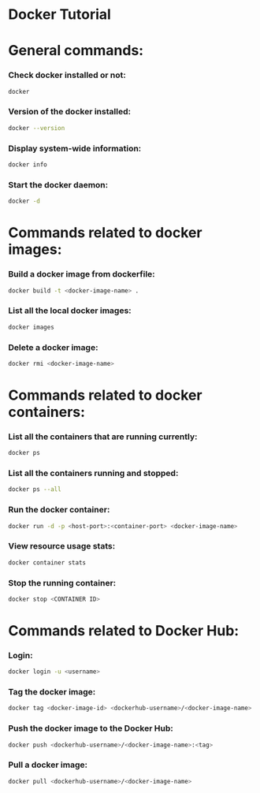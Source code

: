 # Docker Tutorial


# General commands:
### Check docker installed or not:
```bash
docker
```
### Version of the docker installed:
```bash
docker --version
```
### Display system-wide information:
```bash
docker info
```
### Start the docker daemon:
```bash
docker -d
```


# Commands related to docker images:
### Build a docker image from dockerfile:
```bash
docker build -t <docker-image-name> .
```
### List all the local docker images:
```bash
docker images
```
### Delete a docker image:
```bash
docker rmi <docker-image-name>
```


# Commands related to docker containers:
### List all the containers that are running currently:
```bash
docker ps
```
### List all the containers running and stopped:
```bash
docker ps --all
```
### Run the docker container:
```bash
docker run -d -p <host-port>:<container-port> <docker-image-name>
```
### View resource usage stats:
```bash
docker container stats
```
### Stop the running container:
```bash
docker stop <CONTAINER ID>
```


# Commands related to Docker Hub:
### Login:
```bash
docker login -u <username>
```
### Tag the docker image:
```bash
docker tag <docker-image-id> <dockerhub-username>/<docker-image-name>
```
### Push the docker image to the Docker Hub:
```bash
docker push <dockerhub-username>/<docker-image-name>:<tag>
```
### Pull a docker image:
```bash
docker pull <dockerhub-username>/<docker-image-name>
```